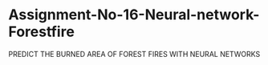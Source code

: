 # Assignment-No-16-Neural-network-Forestfire
PREDICT THE BURNED AREA OF FOREST FIRES WITH NEURAL NETWORKS
